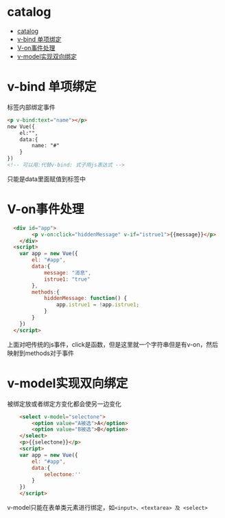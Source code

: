 # catalog
- [catalog](#catalog)
- [v-bind 单项绑定](#v-bind-单项绑定)
- [V-on事件处理](#v-on事件处理)
- [v-model实现双向绑定](#v-model实现双向绑定)


# v-bind 单项绑定
标签内部绑定事件
```html
<p v-bind:text="name"></p>
new Vue({
    el:"",
    data:{
        name: "#"
    }
})
<!-- 可以用:代替v-bind: 式子用js表达式 -->
```
只能是data里面赋值到标签中

# V-on事件处理
```html
  <div id="app">
        <p v-on:click="hiddenMessage" v-if="istrue1">{{message}}</p>
    </div>
  <script>
    var app = new Vue({
        el: "#app",
        data:{
            message: "消息",
            istrue1: "true"
        },
        methods:{
            hiddenMessage: function() {
                app.istrue1 = !app.istrue1;
            }
        }
    })
  </script>  
```
上面对吧传统的js事件，click是函数，但是这里就一个字符串但是有v-on，然后映射到methods对于事件


# v-model实现双向绑定
被绑定放或者绑定方变化都会使另一边变化

```html
    <select v-model="selectone">
        <option value="A被选">A</option>
        <option value="B被选">B</option>
    </select>
    <p>{{selectone}}</p>
    <script>
    var app = new Vue({
        el: "#app",
        data:{
            selectone:''
        }
    })
    </script>
```

v-model只能在表单类元素进行绑定，如`<input>、<textarea> 及 <select>` 

